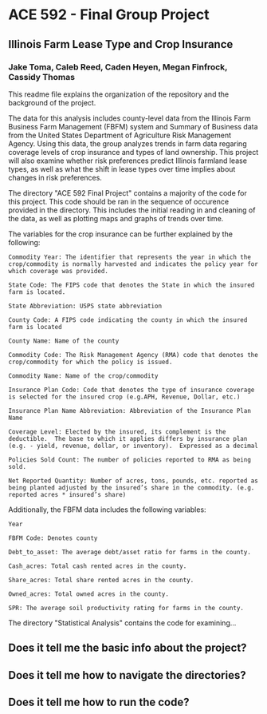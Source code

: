 # ACE 592 - Final Group Project
## Illinois Farm Lease Type and Crop Insurance
### Jake Toma, Caleb Reed, Caden Heyen, Megan Finfrock, Cassidy Thomas

This readme file explains the organization of the repository and the background of the project. 

The data for this analysis includes county-level data from the Illinois Farm Business Farm Management (FBFM) system and Summary of Business data from the United States Department of Agriculture Risk Management Agency. 
Using this data, the group analyzes trends in farm data regaring coverage levels of crop insurance and types of land ownership. This project will also examine whether risk preferences predict Illinois farmland lease types, as well as what the shift in lease types over time implies about changes in risk preferences.

The directory "ACE 592 Final Project" contains a majority of the code for this project. This code should be ran in the sequence of occurence provided in the directory. This includes the initial reading in and cleaning of the data, as well as plotting maps and graphs of trends over time. 

The variables for the crop insurance can be further explained by the following:
   
    Commodity Year: The identifier that represents the year in which the crop/commodity is normally harvested and indicates the policy year for which coverage was provided.
    
    State Code: The FIPS code that denotes the State in which the insured farm is located.
   
    State Abbreviation:	USPS state abbreviation
    
    County Code: A FIPS code indicating the county in which the insured farm is located
    
    County Name: Name of the county
    
    Commodity Code: The Risk Management Agency (RMA) code that denotes the crop/commodity for which the policy is issued.
    
    Commodity Name: Name of the crop/commodity
    
    Insurance Plan Code: Code that denotes the type of insurance coverage is selected for the insured crop (e.g.APH, Revenue, Dollar, etc.)
    
    Insurance Plan Name Abbreviation: Abbreviation of the Insurance Plan Name
    
    Coverage Level: Elected by the insured, its complement is the deductible.  The base to which it applies differs by insurance plan (e.g. - yield, revenue, dollar, or inventory).  Expressed as a decimal
    
    Policies Sold Count: The number of policies reported to RMA as being sold.
    
    Net Reported Quantity: Number of acres, tons, pounds, etc. reported as being planted adjusted by the insured’s share in the commodity. (e.g. reported acres * insured’s share)


Additionally, the FBFM data includes the following variables:
    
    Year
    
    FBFM Code: Denotes county
    
    Debt_to_asset: The average debt/asset ratio for farms in the county.
    
    Cash_acres: Total cash rented acres in the county.
    
    Share_acres: Total share rented acres in the county.
    
    Owned_acres: Total owned acres in the county.
    
    SPR: The average soil productivity rating for farms in the county.




The directory "Statistical Analysis" contains the code for examining...







## Does it tell me the basic info about the project?

## Does it tell me how to navigate the directories?

## Does it tell me how to run the code? 
